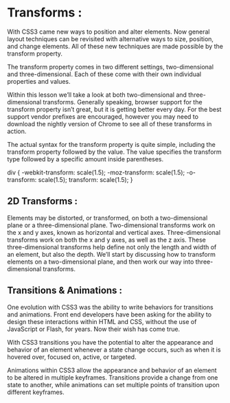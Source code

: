 # Transforms :
With CSS3 came new ways to position and alter elements. Now general layout techniques can be revisited with alternative ways to size, position, and change elements.
All of these new techniques are made possible by the transform property.

The transform property comes in two different settings, two-dimensional and three-dimensional. Each of these come with their own individual properties and values.

Within this lesson we’ll take a look at both two-dimensional and three-dimensional transforms.
Generally speaking, browser support for the transform property isn’t great, but it is getting better every day.
For the best support vendor prefixes are encouraged, however you may need to download the nightly version of Chrome to see all of these transforms in action.

The actual syntax for the transform property is quite simple, including the transform property followed by the value. The value specifies the transform type
followed by a specific amount inside parentheses.

div { -webkit-transform: scale(1.5); -moz-transform: scale(1.5); -o-transform: scale(1.5); transform: scale(1.5); }

## 2D Transforms :
Elements may be distorted, or transformed, on both a two-dimensional plane or a three-dimensional plane.
Two-dimensional transforms work on the x and y axes, known as horizontal and vertical axes. Three-dimensional transforms work on both the x and y axes,
as well as the z axis. These three-dimensional transforms help define not only the length and width of an element, but also the depth. We’ll start by discussing
how to transform elements on a two-dimensional plane, and then work our way into three-dimensional transforms.

## Transitions & Animations :
One evolution with CSS3 was the ability to write behaviors for transitions and animations. Front end developers
have been asking for the ability to design these interactions within HTML and CSS, without the use of JavaScript or Flash, for years. Now their wish has come true.

With CSS3 transitions you have the potential to alter the
appearance and behavior of an element whenever a state change occurs, such as when it is hovered over, focused on, active, or targeted.

Animations within CSS3 allow the appearance and behavior of an element to be altered in multiple keyframes.
Transitions provide a change from one state to another, while animations can set multiple points of transition upon different keyframes.
